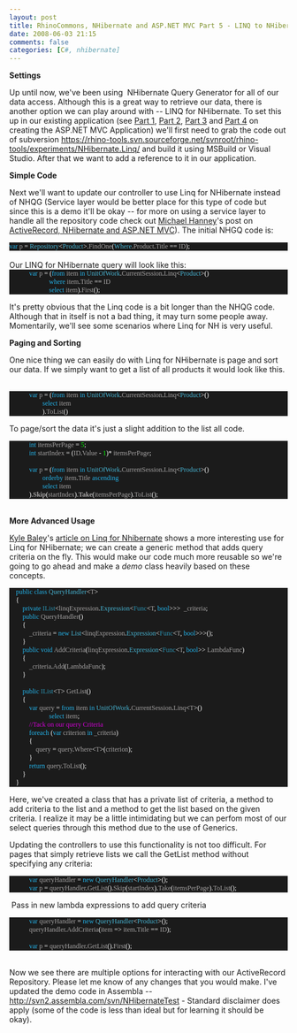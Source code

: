 ```yaml
---
layout: post
title: RhinoCommons, NHibernate and ASP.NET MVC Part 5 - LINQ to NHibernate
date: 2008-06-03 21:15
comments: false
categories: [C#, nhibernate]
---
```

<p>
<strong>Settings</strong>&nbsp;
</p>
<p>
Up until now, we&#39;ve been using&nbsp; NHibernate Query Generator for all of our data access. Although this is a great way to retrieve our data, there is another option we can play around with -- LINQ for NHibernate. To set this up in our existing application (see <a href="/ryanlanciaux.com/post/RhinoCommons2c-NHibernate-and-ASPNET-MVC.aspx" target="_blank">Part 1</a>, <a href="/ryanlanciaux.com/post/RhinoCommons2c-NHibernate-and-ASPNET-MVC-Part-2--.aspx" target="_blank">Part 2</a>, <a href="/ryanlanciaux.com/post/RhinoCommons2c-NHibernate-and-ASPNET-MVC-Part-3-the-model.aspx" target="_blank">Part 3</a> and <a href="/ryanlanciaux.com/post/RhinoCommons2c-NHibernate-and-ASPNET-MVC-Part-4---The-MVC-Application.aspx" target="_blank">Part 4</a> on creating the ASP.NET MVC Application) we&#39;ll first need to grab the code out of subversion <a href="https://rhino-tools.svn.sourceforge.net/svnroot/rhino-tools/experiments/NHibernate.Linq/" target="_blank">https://rhino-tools.svn.sourceforge.net/svnroot/rhino-tools/experiments/NHibernate.Linq/</a> and build it using MSBuild or Visual Studio. After that we want to add a reference to it in our application.
</p>
<p>
<strong>Simple Code</strong>&nbsp;
</p>
<p>
Next we&#39;ll want to update our controller to use Linq for NHibernate instead of NHQG (Service layer would be better place for this type of code but since this is a demo it&#39;ll be okay -- for more on using a service layer to handle all the repository code check out <a href="http://michaelhanney.com/blog/" target="_blank">Michael Hanney</a>&#39;s post on <a href="http://michaelhanney.com/blog/2008/05/27/systemwebmvc-rhino-commons-caslte-active-record-nhibernate-part-2/" target="_blank">ActiveRecord, NHibernate and ASP.NET MVC</a>). The initial NHGQ code is:
</p>
<!--code-->
<div class="code">
<div style="background: #1b1b1b none repeat scroll 0% 50%; font-family: Consolas; font-size: 9pt; color: white; -moz-background-clip: -moz-initial; -moz-background-origin: -moz-initial; -moz-background-inline-policy: -moz-initial">
<p style="margin: 0px">
<span style="color: #23b4eb">var</span> <span style="color: #a5a3a3">p</span> = <span style="color: #47b3d1">Repository</span>&lt;<span style="color: #47b3d1">Product</span>&gt;.<span style="color: #a5a3a3">FindOne</span>(<span style="color: #47b3d1">Where</span>.<span style="color: #a5a3a3">Product</span>.<span style="color: #a5a3a3">Title</span> == <span style="color: #a5a3a3">ID</span>);
</p>
</div>
</div>
<!--end code-->
<br />
Our LINQ for NHibernate query will look like this:<br />
<!--code-->
<div class="code">
<div style="background: #1b1b1b none repeat scroll 0% 50%; font-family: Consolas; font-size: 9pt; color: white; -moz-background-clip: -moz-initial; -moz-background-origin: -moz-initial; -moz-background-inline-policy: -moz-initial">
<p style="margin: 0px">
&nbsp;&nbsp;&nbsp; &nbsp;&nbsp;&nbsp; &nbsp;&nbsp;&nbsp; <span style="color: #23b4eb">var</span> <span style="color: #a5a3a3">p</span> = (<span style="color: #23b4eb">from</span> <span style="color: #a5a3a3">item</span> <span style="color: #23b4eb">in</span> <span style="color: #47b3d1">UnitOfWork</span>.<span style="color: #a5a3a3">CurrentSession</span>.<span style="color: #a5a3a3">Linq</span>&lt;<span style="color: #47b3d1">Product</span>&gt;()
</p>
<p style="margin: 0px">
&nbsp;&nbsp;&nbsp; &nbsp;&nbsp;&nbsp; &nbsp;&nbsp;&nbsp; &nbsp;&nbsp;&nbsp; &nbsp;&nbsp;&nbsp; &nbsp;&nbsp;&nbsp;  <span style="color: #23b4eb">where</span> <span style="color: #a5a3a3">item</span>.<span style="color: #a5a3a3">Title</span> == <span style="color: #a5a3a3">ID</span>
</p>
<p style="margin: 0px">
&nbsp;&nbsp;&nbsp; &nbsp;&nbsp;&nbsp; &nbsp;&nbsp;&nbsp; &nbsp;&nbsp;&nbsp; &nbsp;&nbsp;&nbsp; &nbsp;&nbsp;&nbsp;  <span style="color: #23b4eb">select</span> <span style="color: #a5a3a3">item</span>).<span style="color: #a5a3a3">First</span>();
</p>
</div>
</div>
<p>
<!--end code-->
It&#39;s pretty obvious that the Linq code is a bit longer than the NHQG code. Although that in itself is not a bad thing, it may turn some people away. Momentarily, we&#39;ll see some scenarios where Linq for NH is very useful.
</p>
<p>
<strong>Paging and Sorting</strong>&nbsp;
</p>
<p>
One nice thing we can easily do with Linq for NHibernate is page and sort our data. If we simply want to get a list of all products it would look like this. &nbsp;
</p>
<!--code-->
<div class="code">
<div style="background: #1b1b1b none repeat scroll 0% 50%; font-family: Consolas; font-size: 9pt; color: white; -moz-background-clip: -moz-initial; -moz-background-origin: -moz-initial; -moz-background-inline-policy: -moz-initial">
<p style="margin: 0px">
&nbsp;&nbsp;&nbsp; &nbsp;&nbsp;&nbsp; &nbsp;&nbsp;&nbsp; <span style="color: #23b4eb">var</span> <span style="color: #a5a3a3">p</span> = (<span style="color: #23b4eb">from</span> <span style="color: #a5a3a3">item</span> <span style="color: #23b4eb">in</span> <span style="color: #47b3d1">UnitOfWork</span>.<span style="color: #a5a3a3">CurrentSession</span>.<span style="color: #a5a3a3">Linq</span>&lt;<span style="color: #47b3d1">Product</span>&gt;()
</p>
<p style="margin: 0px">
&nbsp;&nbsp;&nbsp; &nbsp;&nbsp;&nbsp; &nbsp;&nbsp;&nbsp; &nbsp;&nbsp;&nbsp; &nbsp;&nbsp;&nbsp;  <span style="color: #23b4eb">select</span> <span style="color: #a5a3a3">item</span>
</p>
<p style="margin: 0px">
&nbsp;&nbsp;&nbsp; &nbsp;&nbsp;&nbsp; &nbsp;&nbsp;&nbsp; &nbsp;&nbsp;&nbsp; &nbsp;&nbsp;&nbsp; ).<span style="color: #a5a3a3">ToList</span>()
</p>
</div>
</div>
<p>
<!--end code--> To page/sort the data it&#39;s just a slight addition to the list all code.
<!--code-->
</p>
<div class="code">
<div style="background: #1b1b1b none repeat scroll 0% 50%; font-family: Consolas; font-size: 9pt; color: white; -moz-background-clip: -moz-initial; -moz-background-origin: -moz-initial; -moz-background-inline-policy: -moz-initial">
<p style="margin: 0px">
&nbsp;&nbsp;&nbsp; &nbsp;&nbsp;&nbsp; &nbsp;&nbsp;&nbsp; <span style="color: #23b4eb">int</span> <span style="color: #a5a3a3">itemsPerPage</span> = <span style="color: lime">5</span>;
</p>
<p style="margin: 0px">
&nbsp;&nbsp;&nbsp; &nbsp;&nbsp;&nbsp; &nbsp;&nbsp;&nbsp; <span style="color: #23b4eb">int</span> <span style="color: #a5a3a3">startIndex</span> = (<span style="color: #a5a3a3">ID</span>.<span style="color: #a5a3a3">Value</span> - <span style="color: lime">1</span>)* <span style="color: #a5a3a3">itemsPerPage</span>;
</p>
<p style="margin: 0px">
&nbsp;
</p>
<p style="margin: 0px">
&nbsp;&nbsp;&nbsp; &nbsp;&nbsp;&nbsp; &nbsp;&nbsp;&nbsp; <span style="color: #23b4eb">var</span> <span style="color: #a5a3a3">p</span> = (<span style="color: #23b4eb">from</span> <span style="color: #a5a3a3">item</span> <span style="color: #23b4eb">in</span> <span style="color: #47b3d1">UnitOfWork</span>.<span style="color: #a5a3a3">CurrentSession</span>.<span style="color: #a5a3a3">Linq</span>&lt;<span style="color: #47b3d1">Product</span>&gt;()
</p>
<p style="margin: 0px">
&nbsp;&nbsp;&nbsp; &nbsp;&nbsp;&nbsp; &nbsp;&nbsp;&nbsp; &nbsp;&nbsp;&nbsp; &nbsp;&nbsp;&nbsp;  <span style="color: #23b4eb">orderby</span> <span style="color: #a5a3a3">item</span>.<span style="color: #a5a3a3">Title</span> <span style="color: #23b4eb">ascending</span>
</p>
<p style="margin: 0px">
&nbsp;&nbsp;&nbsp; &nbsp;&nbsp;&nbsp; &nbsp;&nbsp;&nbsp; &nbsp;&nbsp;&nbsp; &nbsp;&nbsp;&nbsp;  <span style="color: #23b4eb">select</span> <span style="color: #a5a3a3">item</span>
</p>
<p style="margin: 0px">
&nbsp;&nbsp;&nbsp; &nbsp;&nbsp;&nbsp; &nbsp;&nbsp;&nbsp; ).<strong><span style="color: #a5a3a3">Skip</span></strong>(<span style="color: #a5a3a3">startIndex</span>).<strong><span style="color: #a5a3a3">Take</span></strong>(<span style="color: #a5a3a3">itemsPerPage</span>).<span style="color: #a5a3a3">ToList</span>();
</p>
</div>
</div>
<p>
<!--endcode-->
<br />
<strong>More Advanced Usage</strong>
</p>
<p>
<a href="http://codebetter.com/blogs/kyle.baley/" target="_blank">Kyle Baley</a>&#39;s <a href="http://codebetter.com/blogs/kyle.baley/archive/2008/04/07/trying-out-linq-for-nhibernate.aspx" target="_blank">article on Linq for Nhibernate</a> shows a more interesting use for Linq for NHibernate; we can create a generic method that adds query criteria on the fly. This would make our code much more reusable so we&#39;re going to go ahead and make a <em>demo </em>class heavily based on these concepts.
</p>
<!--code-->
<div class="code">
<div style="background: #1b1b1b none repeat scroll 0% 50%; font-family: Consolas; font-size: 9pt; color: white; -moz-background-clip: -moz-initial; -moz-background-origin: -moz-initial; -moz-background-inline-policy: -moz-initial">
<p style="margin: 0px">
&nbsp;&nbsp;&nbsp; <span style="color: #23b4eb">public</span> <span style="color: #23b4eb">class</span> <span style="color: #47b3d1">QueryHandler</span>&lt;<span style="color: #a5a3a3">T</span>&gt;
</p>
<p style="margin: 0px">
&nbsp;&nbsp;&nbsp; {
</p>
<p style="margin: 0px">
&nbsp;&nbsp;&nbsp; &nbsp;&nbsp;&nbsp; <span style="color: #23b4eb">private</span> <span style="color: #2b91af">IList</span>&lt;<span style="color: #a5a3a3">linqExpression</span>.<span style="color: #47b3d1">Expression</span>&lt;<span style="color: #2b91af">Func</span>&lt;<span style="color: #a5a3a3">T</span>, <span style="color: #23b4eb">bool</span>&gt;&gt;&gt;&nbsp; <span style="color: #a5a3a3">_criteria</span>;
</p>
<p style="margin: 0px">
&nbsp;&nbsp;&nbsp; &nbsp;&nbsp;&nbsp; <span style="color: #23b4eb">public</span> <span style="color: #a5a3a3">QueryHandler</span>()
</p>
<p style="margin: 0px">
&nbsp;&nbsp;&nbsp; &nbsp;&nbsp;&nbsp; {
</p>
<p style="margin: 0px">
&nbsp;&nbsp;&nbsp; &nbsp;&nbsp;&nbsp; &nbsp;&nbsp;&nbsp; <span style="color: #a5a3a3">_criteria</span> = <span style="color: #23b4eb">new</span> <span style="color: #47b3d1">List</span>&lt;<span style="color: #a5a3a3">linqExpression</span>.<span style="color: #47b3d1">Expression</span>&lt;<span style="color: #2b91af">Func</span>&lt;<span style="color: #a5a3a3">T</span>, <span style="color: #23b4eb">bool</span>&gt;&gt;&gt;();
</p>
<p style="margin: 0px">
&nbsp;&nbsp;&nbsp; &nbsp;&nbsp;&nbsp; }
</p>
<p style="margin: 0px">
&nbsp;&nbsp;&nbsp; &nbsp;&nbsp;&nbsp; <span style="color: #23b4eb">public</span> <span style="color: #23b4eb">void</span> <span style="color: #a5a3a3">AddCriteria</span>(<span style="color: #a5a3a3">linqExpression</span>.<span style="color: #47b3d1">Expression</span>&lt;<span style="color: #2b91af">Func</span>&lt;<span style="color: #a5a3a3">T</span>, <span style="color: #23b4eb">bool</span>&gt;&gt; <span style="color: #a5a3a3">LambdaFunc</span>)
</p>
<p style="margin: 0px">
&nbsp;&nbsp;&nbsp; &nbsp;&nbsp;&nbsp; {
</p>
<p style="margin: 0px">
&nbsp;&nbsp;&nbsp; &nbsp;&nbsp;&nbsp; &nbsp;&nbsp;&nbsp; <span style="color: #a5a3a3">_criteria</span>.<span style="color: #a5a3a3">Add</span>(<span style="color: #a5a3a3">LambdaFunc</span>);
</p>
<p style="margin: 0px">
&nbsp;&nbsp;&nbsp; &nbsp;&nbsp;&nbsp; }
</p>
<p style="margin: 0px">
&nbsp;
</p>
<p style="margin: 0px">
&nbsp;&nbsp;&nbsp; &nbsp;&nbsp;&nbsp; <span style="color: #23b4eb">public</span> <span style="color: #2b91af">IList</span>&lt;<span style="color: #a5a3a3">T</span>&gt; <span style="color: #a5a3a3">GetList</span>()
</p>
<p style="margin: 0px">
&nbsp;&nbsp;&nbsp; &nbsp;&nbsp;&nbsp; {
</p>
<p style="margin: 0px">
&nbsp;&nbsp;&nbsp; &nbsp;&nbsp;&nbsp; &nbsp;&nbsp;&nbsp; <span style="color: #23b4eb">var</span> <span style="color: #a5a3a3">query</span> = <span style="color: #23b4eb">from</span> <span style="color: #a5a3a3">item</span> <span style="color: #23b4eb">in</span> <span style="color: #47b3d1">UnitOfWork</span>.<span style="color: #a5a3a3">CurrentSession</span>.<span style="color: #a5a3a3">Linq</span>&lt;<span style="color: #a5a3a3">T</span>&gt;()
</p>
<p style="margin: 0px">
&nbsp;&nbsp;&nbsp; &nbsp;&nbsp;&nbsp; &nbsp;&nbsp;&nbsp; &nbsp;&nbsp;&nbsp; &nbsp;&nbsp;&nbsp; &nbsp;&nbsp;&nbsp; <span style="color: #23b4eb">select</span> <span style="color: #a5a3a3">item</span>;
</p>
<p style="margin: 0px">
&nbsp;&nbsp;&nbsp; &nbsp;&nbsp;&nbsp; &nbsp;&nbsp;&nbsp; <span style="color: #d200d5">//Tack on our query Criteria</span>
</p>
<p style="margin: 0px">
&nbsp;&nbsp;&nbsp; &nbsp;&nbsp;&nbsp; &nbsp;&nbsp;&nbsp; <span style="color: #23b4eb">foreach</span> (<span style="color: #23b4eb">var</span> <span style="color: #a5a3a3">criterion</span> <span style="color: #23b4eb">in</span> <span style="color: #a5a3a3">_criteria</span>)
</p>
<p style="margin: 0px">
&nbsp;&nbsp;&nbsp; &nbsp;&nbsp;&nbsp; &nbsp;&nbsp;&nbsp; {
</p>
<p style="margin: 0px">
&nbsp;&nbsp;&nbsp; &nbsp;&nbsp;&nbsp; &nbsp;&nbsp;&nbsp; &nbsp;&nbsp;&nbsp;  <span style="color: #a5a3a3">query</span> = <span style="color: #a5a3a3">query</span>.<span style="color: #a5a3a3">Where</span>&lt;<span style="color: #a5a3a3">T</span>&gt;(<span style="color: #a5a3a3">criterion</span>);
</p>
<p style="margin: 0px">
&nbsp;&nbsp;&nbsp; &nbsp;&nbsp;&nbsp; &nbsp;&nbsp;&nbsp; }
</p>
<p style="margin: 0px">
&nbsp;&nbsp;&nbsp; &nbsp;&nbsp;&nbsp; &nbsp;&nbsp;&nbsp; <span style="color: #23b4eb">return</span> <span style="color: #a5a3a3">query</span>.<span style="color: #a5a3a3">ToList</span>();
</p>
<p style="margin: 0px">
&nbsp;&nbsp;&nbsp; &nbsp;&nbsp;&nbsp; }
</p>
<p style="margin: 0px">
&nbsp;&nbsp;&nbsp; }
</p>
</div>
</div>
<p>
<!--endcode-->
Here, we&#39;ve created a class that has a private list of criteria, a method to add criteria to the list and a method to get the list based on the given criteria. I realize it may be a little intimidating but we can perfom most of our select queries through this method due to the use of Generics.&nbsp;
</p>
<p>
Updating the controllers to use this functionality is not too difficult. For pages that simply retrieve lists we call the GetList method without specifying any criteria:
</p>
<!--code-->
<div class="code">
<div style="background: #1b1b1b none repeat scroll 0% 50%; font-family: Consolas; font-size: 9pt; color: white; -moz-background-clip: -moz-initial; -moz-background-origin: -moz-initial; -moz-background-inline-policy: -moz-initial">
<p style="margin: 0px">
&nbsp;&nbsp;&nbsp; &nbsp;&nbsp;&nbsp; &nbsp;&nbsp;&nbsp; <span style="color: #23b4eb">var</span> <span style="color: #a5a3a3">queryHandler</span> = <span style="color: #23b4eb">new</span> <span style="color: #47b3d1">QueryHandler</span>&lt;<span style="color: #47b3d1">Product</span>&gt;();
</p>
<p style="margin: 0px">
&nbsp;&nbsp;&nbsp; &nbsp;&nbsp;&nbsp; &nbsp;&nbsp;&nbsp; <span style="color: #23b4eb">var</span> <span style="color: #a5a3a3">p</span> = <span style="color: #a5a3a3">queryHandler</span>.<span style="color: #a5a3a3">GetList</span>().<span style="color: #a5a3a3">Skip</span>(<span style="color: #a5a3a3">startIndex</span>).<span style="color: #a5a3a3">Take</span>(<span style="color: #a5a3a3">itemsPerPage</span>).<span style="color: #a5a3a3">ToList</span>();
</p>
</div>
</div>
<p>
&nbsp;Pass in new lambda expressions to add query criteria
</p>
<div class="code">
<div style="background: #1b1b1b none repeat scroll 0% 50%; font-family: Consolas; font-size: 9pt; color: white; -moz-background-clip: -moz-initial; -moz-background-origin: -moz-initial; -moz-background-inline-policy: -moz-initial">
<p style="margin: 0px">
&nbsp;&nbsp;&nbsp; &nbsp;&nbsp;&nbsp; &nbsp;&nbsp;&nbsp; <span style="color: #23b4eb">var</span> <span style="color: #a5a3a3">queryHandler</span> = <span style="color: #23b4eb">new</span> <span style="color: #47b3d1">QueryHandler</span>&lt;<span style="color: #47b3d1">Product</span>&gt;();
</p>
<p style="margin: 0px">
&nbsp;&nbsp;&nbsp; &nbsp;&nbsp;&nbsp; &nbsp;&nbsp;&nbsp; <span style="color: #a5a3a3">queryHandler</span>.<span style="color: #a5a3a3">AddCriteria</span>(<span style="color: #a5a3a3">item</span> =&gt; <span style="color: #a5a3a3">item</span>.<span style="color: #a5a3a3">Title</span> == <span style="color: #a5a3a3">ID</span>);
</p>
<p style="margin: 0px">
&nbsp;
</p>
<p style="margin: 0px">
&nbsp;&nbsp;&nbsp; &nbsp;&nbsp;&nbsp; &nbsp;&nbsp;&nbsp; <span style="color: #23b4eb">var</span> <span style="color: #a5a3a3">p</span> = <span style="color: #a5a3a3">queryHandler</span>.<span style="color: #a5a3a3">GetList</span>().<span style="color: #a5a3a3">First</span>();
</p>
</div>
</div>
<p>
<!--endcode-->
<br />
Now we see there are multiple options for interacting with our ActiveRecord Repository. Please let me know of any changes that you would make. I&#39;ve updated the demo code in Assembla -- <a href="http://svn2.assembla.com/svn/NHibernateTest" target="_blank">http://svn2.assembla.com/svn/NHibernateTest</a> - Standard disclaimer does apply (some of the code is less than ideal but for learning it should be okay).
</p>

</div>

